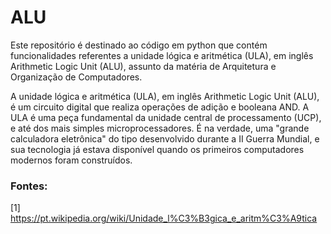 # ALU
Este repositório é destinado ao código em python que contém funcionalidades referentes a  unidade lógica e aritmética (ULA), em inglês Arithmetic Logic Unit (ALU), assunto da matéria de Arquitetura e Organização de Computadores.

A unidade lógica e aritmética (ULA), em inglês Arithmetic Logic Unit (ALU), é um circuito digital que realiza operações de adição e booleana AND. A ULA é uma peça fundamental da unidade central de processamento (UCP), e até dos mais simples microprocessadores. É na verdade, uma "grande calculadora eletrônica" do tipo desenvolvido durante a II Guerra Mundial, e sua tecnologia já estava disponível quando os primeiros computadores modernos foram construídos.

### Fontes:

[1] https://pt.wikipedia.org/wiki/Unidade_l%C3%B3gica_e_aritm%C3%A9tica
